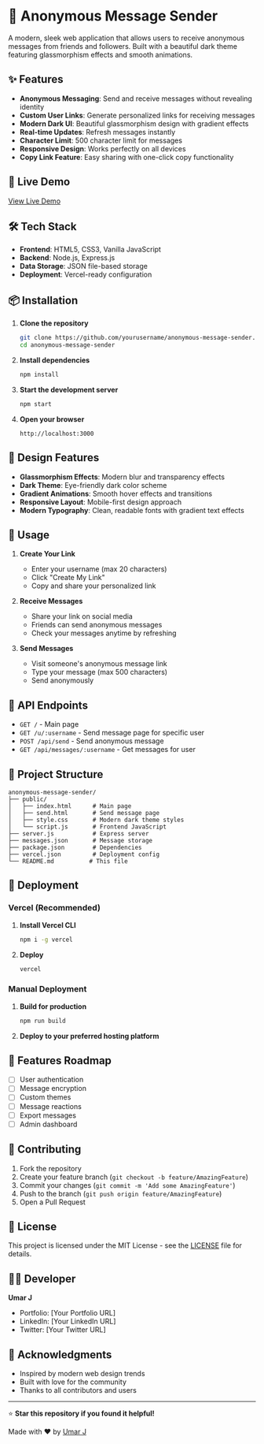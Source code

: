 # 📩 Anonymous Message Sender

A modern, sleek web application that allows users to receive anonymous messages from friends and followers. Built with a beautiful dark theme featuring glassmorphism effects and smooth animations.

## ✨ Features

- **Anonymous Messaging**: Send and receive messages without revealing identity
- **Custom User Links**: Generate personalized links for receiving messages
- **Modern Dark UI**: Beautiful glassmorphism design with gradient effects
- **Real-time Updates**: Refresh messages instantly
- **Character Limit**: 500 character limit for messages
- **Responsive Design**: Works perfectly on all devices
- **Copy Link Feature**: Easy sharing with one-click copy functionality

## 🚀 Live Demo

[View Live Demo](your-deployment-url-here)

## 🛠️ Tech Stack

- **Frontend**: HTML5, CSS3, Vanilla JavaScript
- **Backend**: Node.js, Express.js
- **Data Storage**: JSON file-based storage
- **Deployment**: Vercel-ready configuration

## 📦 Installation

1. **Clone the repository**
   ```bash
   git clone https://github.com/yourusername/anonymous-message-sender.git
   cd anonymous-message-sender
   ```

2. **Install dependencies**
   ```bash
   npm install
   ```

3. **Start the development server**
   ```bash
   npm start
   ```

4. **Open your browser**
   ```
   http://localhost:3000
   ```

## 🎨 Design Features

- **Glassmorphism Effects**: Modern blur and transparency effects
- **Dark Theme**: Eye-friendly dark color scheme
- **Gradient Animations**: Smooth hover effects and transitions
- **Responsive Layout**: Mobile-first design approach
- **Modern Typography**: Clean, readable fonts with gradient text effects

## 📱 Usage

1. **Create Your Link**
   - Enter your username (max 20 characters)
   - Click "Create My Link"
   - Copy and share your personalized link

2. **Receive Messages**
   - Share your link on social media
   - Friends can send anonymous messages
   - Check your messages anytime by refreshing

3. **Send Messages**
   - Visit someone's anonymous message link
   - Type your message (max 500 characters)
   - Send anonymously

## 🔧 API Endpoints

- `GET /` - Main page
- `GET /u/:username` - Send message page for specific user
- `POST /api/send` - Send anonymous message
- `GET /api/messages/:username` - Get messages for user

## 📁 Project Structure

```
anonymous-message-sender/
├── public/
│   ├── index.html      # Main page
│   ├── send.html       # Send message page
│   ├── style.css       # Modern dark theme styles
│   └── script.js       # Frontend JavaScript
├── server.js           # Express server
├── messages.json       # Message storage
├── package.json        # Dependencies
├── vercel.json         # Deployment config
└── README.md          # This file
```

## 🚀 Deployment

### Vercel (Recommended)

1. **Install Vercel CLI**
   ```bash
   npm i -g vercel
   ```

2. **Deploy**
   ```bash
   vercel
   ```

### Manual Deployment

1. **Build for production**
   ```bash
   npm run build
   ```

2. **Deploy to your preferred hosting platform**

## 🎯 Features Roadmap

- [ ] User authentication
- [ ] Message encryption
- [ ] Custom themes
- [ ] Message reactions
- [ ] Export messages
- [ ] Admin dashboard

## 🤝 Contributing

1. Fork the repository
2. Create your feature branch (`git checkout -b feature/AmazingFeature`)
3. Commit your changes (`git commit -m 'Add some AmazingFeature'`)
4. Push to the branch (`git push origin feature/AmazingFeature`)
5. Open a Pull Request

## 📄 License

This project is licensed under the MIT License - see the [LICENSE](LICENSE) file for details.

## 👨‍💻 Developer

**Umar J**
- Portfolio: [Your Portfolio URL]
- LinkedIn: [Your LinkedIn URL]
- Twitter: [Your Twitter URL]

## 🙏 Acknowledgments

- Inspired by modern web design trends
- Built with love for the community
- Thanks to all contributors and users

---

⭐ **Star this repository if you found it helpful!**

Made with ❤️ by [Umar J](https://github.com/yourusername)